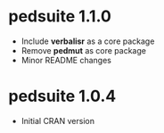 # pedsuite 1.1.0

* Include **verbalisr** as a core package
* Remove **pedmut** as core package
* Minor README changes

# pedsuite 1.0.4

* Initial CRAN version
